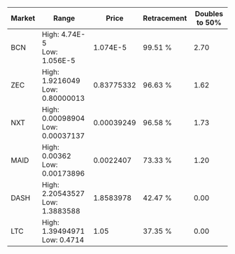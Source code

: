 | Market | Range | Price| Retracement | Doubles to 50% |
| --- | --- | --- | --- | --- |
| BCN | High: 4.74E-5<br />Low: 1.056E-5 | 1.074E-5 | 99.51 % | 2.70 |
| ZEC | High: 1.9216049<br />Low: 0.80000013 | 0.83775332 | 96.63 % | 1.62 |
| NXT | High: 0.00098904<br />Low: 0.00037137 | 0.00039249 | 96.58 % | 1.73 |
| MAID | High: 0.00362<br />Low: 0.00173896 | 0.0022407 | 73.33 % | 1.20 |
| DASH | High: 2.20543527<br />Low: 1.3883588 | 1.8583978 | 42.47 % | 0.00 |
| LTC | High: 1.39494971<br />Low: 0.4714 | 1.05 | 37.35 % | 0.00 |
